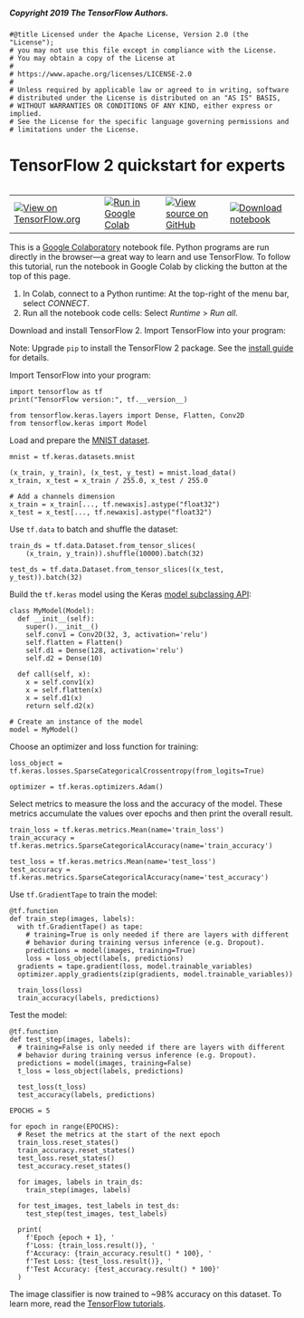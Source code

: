 ##### Copyright 2019 The TensorFlow Authors.


```
#@title Licensed under the Apache License, Version 2.0 (the "License");
# you may not use this file except in compliance with the License.
# You may obtain a copy of the License at
#
# https://www.apache.org/licenses/LICENSE-2.0
#
# Unless required by applicable law or agreed to in writing, software
# distributed under the License is distributed on an "AS IS" BASIS,
# WITHOUT WARRANTIES OR CONDITIONS OF ANY KIND, either express or implied.
# See the License for the specific language governing permissions and
# limitations under the License.
```

# TensorFlow 2 quickstart for experts

<table class="tfo-notebook-buttons" align="left">
  <td>
    <a target="_blank" href="https://www.tensorflow.org/tutorials/quickstart/advanced"><img src="https://www.tensorflow.org/images/tf_logo_32px.png" />View on TensorFlow.org</a>
  </td>
  <td>
    <a target="_blank" href="https://colab.research.google.com/github/tensorflow/docs/blob/master/site/en/tutorials/quickstart/advanced.ipynb"><img src="https://www.tensorflow.org/images/colab_logo_32px.png" />Run in Google Colab</a>
  </td>
  <td>
    <a target="_blank" href="https://github.com/tensorflow/docs/blob/master/site/en/tutorials/quickstart/advanced.ipynb"><img src="https://www.tensorflow.org/images/GitHub-Mark-32px.png" />View source on GitHub</a>
  </td>
  <td>
    <a href="https://storage.googleapis.com/tensorflow_docs/docs/site/en/tutorials/quickstart/advanced.ipynb"><img src="https://www.tensorflow.org/images/download_logo_32px.png" />Download notebook</a>
  </td>
</table>

This is a [Google Colaboratory](https://colab.research.google.com/notebooks/welcome.ipynb) notebook file. Python programs are run directly in the browser—a great way to learn and use TensorFlow. To follow this tutorial, run the notebook in Google Colab by clicking the button at the top of this page.

1. In Colab, connect to a Python runtime: At the top-right of the menu bar, select *CONNECT*.
2. Run all the notebook code cells: Select *Runtime* > *Run all*.

Download and install TensorFlow 2. Import TensorFlow into your program:

Note: Upgrade `pip` to install the TensorFlow 2 package. See the [install guide](https://www.tensorflow.org/install) for details.

Import TensorFlow into your program:


```
import tensorflow as tf
print("TensorFlow version:", tf.__version__)

from tensorflow.keras.layers import Dense, Flatten, Conv2D
from tensorflow.keras import Model
```

Load and prepare the [MNIST dataset](http://yann.lecun.com/exdb/mnist/).


```
mnist = tf.keras.datasets.mnist

(x_train, y_train), (x_test, y_test) = mnist.load_data()
x_train, x_test = x_train / 255.0, x_test / 255.0

# Add a channels dimension
x_train = x_train[..., tf.newaxis].astype("float32")
x_test = x_test[..., tf.newaxis].astype("float32")
```

Use `tf.data` to batch and shuffle the dataset:


```
train_ds = tf.data.Dataset.from_tensor_slices(
    (x_train, y_train)).shuffle(10000).batch(32)

test_ds = tf.data.Dataset.from_tensor_slices((x_test, y_test)).batch(32)
```

Build the `tf.keras` model using the Keras [model subclassing API](https://www.tensorflow.org/guide/keras/custom_layers_and_models):


```
class MyModel(Model):
  def __init__(self):
    super().__init__()
    self.conv1 = Conv2D(32, 3, activation='relu')
    self.flatten = Flatten()
    self.d1 = Dense(128, activation='relu')
    self.d2 = Dense(10)

  def call(self, x):
    x = self.conv1(x)
    x = self.flatten(x)
    x = self.d1(x)
    return self.d2(x)

# Create an instance of the model
model = MyModel()
```

Choose an optimizer and loss function for training: 


```
loss_object = tf.keras.losses.SparseCategoricalCrossentropy(from_logits=True)

optimizer = tf.keras.optimizers.Adam()
```

Select metrics to measure the loss and the accuracy of the model. These metrics accumulate the values over epochs and then print the overall result.


```
train_loss = tf.keras.metrics.Mean(name='train_loss')
train_accuracy = tf.keras.metrics.SparseCategoricalAccuracy(name='train_accuracy')

test_loss = tf.keras.metrics.Mean(name='test_loss')
test_accuracy = tf.keras.metrics.SparseCategoricalAccuracy(name='test_accuracy')
```

Use `tf.GradientTape` to train the model:


```
@tf.function
def train_step(images, labels):
  with tf.GradientTape() as tape:
    # training=True is only needed if there are layers with different
    # behavior during training versus inference (e.g. Dropout).
    predictions = model(images, training=True)
    loss = loss_object(labels, predictions)
  gradients = tape.gradient(loss, model.trainable_variables)
  optimizer.apply_gradients(zip(gradients, model.trainable_variables))

  train_loss(loss)
  train_accuracy(labels, predictions)
```

Test the model:


```
@tf.function
def test_step(images, labels):
  # training=False is only needed if there are layers with different
  # behavior during training versus inference (e.g. Dropout).
  predictions = model(images, training=False)
  t_loss = loss_object(labels, predictions)

  test_loss(t_loss)
  test_accuracy(labels, predictions)
```


```
EPOCHS = 5

for epoch in range(EPOCHS):
  # Reset the metrics at the start of the next epoch
  train_loss.reset_states()
  train_accuracy.reset_states()
  test_loss.reset_states()
  test_accuracy.reset_states()

  for images, labels in train_ds:
    train_step(images, labels)

  for test_images, test_labels in test_ds:
    test_step(test_images, test_labels)

  print(
    f'Epoch {epoch + 1}, '
    f'Loss: {train_loss.result()}, '
    f'Accuracy: {train_accuracy.result() * 100}, '
    f'Test Loss: {test_loss.result()}, '
    f'Test Accuracy: {test_accuracy.result() * 100}'
  )
```

The image classifier is now trained to ~98% accuracy on this dataset. To learn more, read the [TensorFlow tutorials](https://www.tensorflow.org/tutorials).
